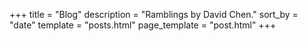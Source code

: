 +++
title = "Blog"
description = "Ramblings by David Chen."
sort_by = "date"
template = "posts.html"
page_template = "post.html"
+++
